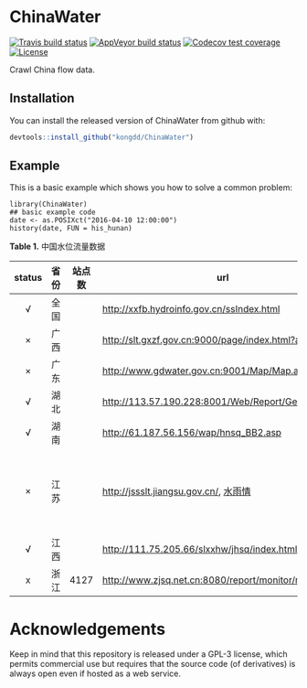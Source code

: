 
<!-- README.md is generated from README.Rmd. Please edit that file -->

# ChinaWater

<!-- badges: start -->
[![Travis build status](https://travis-ci.org/kongdd/ChinaWater.svg?branch=master)](https://travis-ci.org/kongdd/ChinaWater)
[![AppVeyor build status](https://ci.appveyor.com/api/projects/status/github/kongdd/ChinaWater?branch=master&svg=true)](https://ci.appveyor.com/project/kongdd/ChinaWater)
[![Codecov test coverage](https://codecov.io/gh/kongdd/ChinaWater/branch/master/graph/badge.svg)](https://codecov.io/gh/kongdd/ChinaWater?branch=master)
[![License](http://img.shields.io/badge/license-GPL%20%28%3E=%203%29-brightgreen.svg?style=flat)](http://www.gnu.org/licenses/gpl-3.0.html)
<!-- badges: end -->

Crawl China flow data.

## Installation

You can install the released version of ChinaWater from github with:

``` r
devtools::install_github("kongdd/ChinaWater")
```

## Example

This is a basic example which shows you how to solve a common problem:

```{r example, eval=FALSE}
library(ChinaWater)
## basic example code
date <- as.POSIXct("2016-04-10 12:00:00")
history(date, FUN = his_hunan)
```

**Table 1.** 中国水位流量数据

| status | 省份 | 站点数 | url                                                          | 水位 | 流量 | 备注                   |
| :----: | ---- | ------ | ------------------------------------------------------------ | :--: | :--: | ---------------------- |
|   √    | 全国 |        | http://xxfb.hydroinfo.gov.cn/ssIndex.html                    |  √   |  √   |                        |
|   ×    | 广西 |        | http://slt.gxzf.gov.cn:9000/page/index.html?act=3            |      |      |                        |
|   ×    | 广东 |        | http://www.gdwater.gov.cn:9001/Map/Map.aspx?id=              |  √   |      |                        |
|   √    | 湖北 |        | http://113.57.190.228:8001/Web/Report/GetRiverData           |  √   |  √   |                        |
|   √    | 湖南 |        | http://61.187.56.156/wap/hnsq_BB2.asp                        |  √   |  √   |                        |
|   ×    | 江苏 |        | http://jssslt.jiangsu.gov.cn/, [水雨情](http://221-226-28-67.ipv6.jssslt.jiangsu.gov.cn:88/jsswxxSSI/Web/Default.html?m=2) |      |      | 数据显示为图片，难转换 |
|   √    | 江西 |        | http://111.75.205.66/slxxhw/jhsq/index.html                  |  √   |  √   |                        |
|   x    | 浙江 | 4127   | http://www.zjsq.net.cn:8080/report/monitor/monitor.jsp       |  √   |  x   |                        |


# Acknowledgements

Keep in mind that this repository is released under a GPL-3 license,
which permits commercial use but requires that the source code (of
derivatives) is always open even if hosted as a web service.
